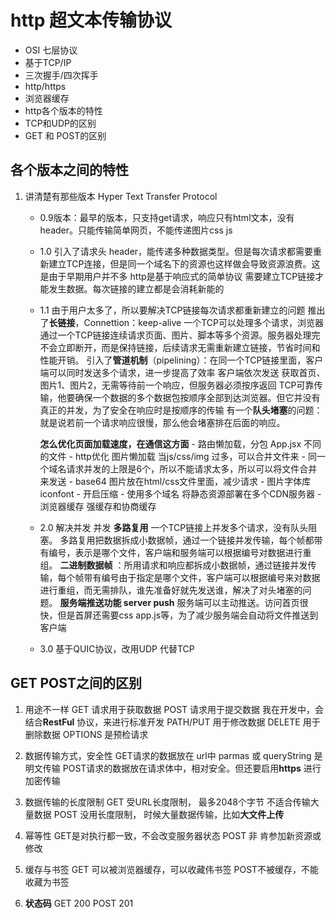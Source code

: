 # http 超文本传输协议
- OSI 七层协议
- 基于TCP/IP
- 三次握手/四次挥手
- http/https
- 浏览器缓存
- http各个版本的特性
- TCP和UDP的区别
- GET 和 POST的区别

## 各个版本之间的特性
1. 讲清楚有那些版本
    Hyper Text Transfer Protocol
    - 0.9版本：最早的版本，只支持get请求，响应只有html文本，没有header。只能传输简单网页，不能传递图片css js

    - 1.0 引入了请求头 header，能传递多种数据类型。但是每次请求都需要重新建立TCP连接，但是同一个域名下的资源也这样做会导致资源浪费。这是由于早期用户并不多
    http是基于响应式的简单协议 需要建立TCP链接才能发生数据。每次链接的建立都是会消耗新能的

    - 1.1 由于用户太多了，所以要解决TCP链接每次请求都重新建立的问题
        推出了**长链接**，Connettion：keep-alive
        一个TCP可以处理多个请求，浏览器通过一个TCP链接连续请求页面、图片、脚本等多个资源。服务器处理完不会立即断开，而是保持链接，后续请求无需重新建立链接，节省时间和性能开销。
        引入了**管道机制**（pipelining）：在同一个TCP链接里面，客户端可以同时发送多个请求，进一步提高了效率
            客户端依次发送 获取首页、图片1、图片2，无需等待前一个响应，但服务器必须按序返回
        TCP可靠传输，他要确保一个数据的多个数据包按顺序全部到达浏览器。但它并没有真正的并发，为了安全在响应时是按顺序的传输
        有一个**队头堵塞**的问题：就是说若前一个请求响应很慢，那么他会堵塞排在后面的响应。

        **怎么优化页面加载速度，在通信这方面**
            - 路由懒加载，分包
                App.jsx 不同的文件
            - http优化 图片懒加载
                当js/css/img 过多，可以合并文件来
                - 同一个域名请求并发的上限是6个，所以不能请求太多，所以可以将文件合并来发送
                - base64 图片放在html/css文件里面，减少请求
                - 图片字体库 iconfont
                - 开启压缩
                - 使用多个域名 将静态资源部署在多个CDN服务器
                - 浏览器缓存 强缓存和协商缓存

    - 2.0 解决并发
        并发 **多路复用**
            一个TCP链接上并发多个请求，没有队头阻塞。
            多路复用把数据拆成小数据帧，通过一个链接并发传输，每个帧都带有编号，表示是哪个文件，客户端和服务端可以根据编号对数据进行重组。
        **二进制数据帧** ：所用请求和响应都拆成小数据帧，通过链接并发传输，每个帧带有编号由于指定是哪个文件，客户端可以根据编号来对数据进行重组，而无需排队，谁先准备好就先发送谁，解决了对头堵塞的问题。
        **服务端推送功能 server push**
            服务端可以主动推送。访问首页很快，但是首屏还需要css app.js等，为了减少服务端会自动将文件推送到客户端
    - 3.0 基于QUIC协议，改用UDP 代替TCP

## GET POST之间的区别
1. 用途不一样
    GET 请求用于获取数据
    POST 请求用于提交数据
    我在开发中，会结合**RestFul** 协议，来进行标准开发
    PATH/PUT 用于修改数据 DELETE 用于删除数据
    OPTIONS 是预检请求

2. 数据传输方式，安全性
    GET请求的数据放在 url中 parmas 或 queryString 是明文传输
    POST请求的数据放在请求体中，相对安全。但还要启用**https** 进行加密传输

3. 数据传输的长度限制
    GET 受URL长度限制， 最多2048个字节 不适合传输大量数据
    POST 没用长度限制， 时候大量数据传输，比如**大文件上传**

4. 幂等性
    GET是对执行都一致，不会改变服务器状态
    POST 非 肯参加新资源或修改

5. 缓存与书签
    GET 可以被浏览器缓存，可以收藏伟书签
    POST不被缓存，不能收藏为书签

6. **状态码**
    GET 200
    POST 201

